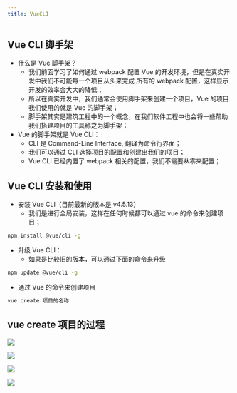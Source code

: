 ```yaml
---
title: VueCLI
---
```


## Vue CLI 脚手架

- 什么是 Vue 脚手架？
  - 我们前面学习了如何通过 webpack 配置 Vue 的开发环境，但是在真实开发中我们不可能每一个项目从头来完成
    所有的 webpack 配置，这样显示开发的效率会大大的降低；
  - 所以在真实开发中，我们通常会使用脚手架来创建一个项目，Vue 的项目我们使用的就是 Vue 的脚手架；
  - 脚手架其实是建筑工程中的一个概念，在我们软件工程中也会将一些帮助我们搭建项目的工具称之为脚手架；
- Vue 的脚手架就是 Vue CLI：
  - CLI 是 Command-Line Interface, 翻译为命令行界面；
  - 我们可以通过 CLI 选择项目的配置和创建出我们的项目；
  - Vue CLI 已经内置了 webpack 相关的配置，我们不需要从零来配置；

## Vue CLI 安装和使用

- 安装 Vue CLI（目前最新的版本是 v4.5.13）
  - 我们是进行全局安装，这样在任何时候都可以通过 vue 的命令来创建项目；

```sh
npm install @vue/cli -g
```

- 升级 Vue CLI：
  - 如果是比较旧的版本，可以通过下面的命令来升级

```sh
npm update @vue/cli -g
```

- 通过 Vue 的命令来创建项目

```sh
vue create 项目的名称
```

## vue create 项目的过程

![](/frontEnd/frame/vue/1.png)

![](/frontEnd/frame/vue/2.png)

![](/frontEnd/frame/vue/3.png)

![](/frontEnd/frame/vue/4.png)
